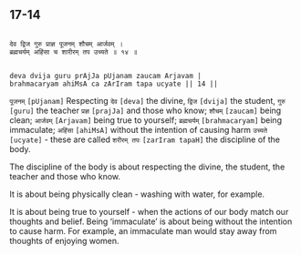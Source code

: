 ## 17-14


```shloka-sa

देव द्विज गुरु प्राज्ञ पूजनम् शौचम् आर्जवम् ।
ब्रह्मचर्यम् अहिंसा च शारीरम् तप उच्यते ॥ १४ ॥

```
```shloka-sa-hk

deva dvija guru prAjJa pUjanam zaucam Arjavam |
brahmacaryam ahiMsA ca zArIram tapa ucyate || 14 ||

```
`पूजनम्` `[pUjanam]` Respecting `देव` `[deva]` the divine, `द्विज` `[dvija]` the student, `गुरु` `[guru]` the teacher `प्रज्ञ` `[prajJa]` and those who know; `शौचम्` `[zaucam]` being clean; `आर्जवम्` `[Arjavam]` being true to yourself; `ब्रह्मचर्यम्` `[brahmacaryam]` being immaculate; `अहिंसा` `[ahiMsA]` without the intention of causing harm `उच्यते` `[ucyate]` - these are called `शरीरम् तपः` `[zarIram tapaH]` the discipline of the body.

The discipline of the body is about respecting the divine, the student, the teacher and those who know. 

It is about being physically clean - washing with water, for example. 

It is about being true to yourself - when the actions of our body match our thoughts and belief. Being ‘immaculate’ is about being without the intention to cause harm. For example, an immaculate man would stay away from thoughts of enjoying women.


